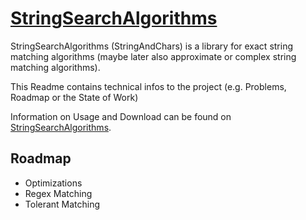 [StringSearchAlgorithms](http://almondtools.github.io/stringsearchalgorithms/)
===============
StringSearchAlgorithms (StringAndChars) is a library for exact string matching algorithms (maybe later also approximate or complex string matching algorithms).

This Readme contains technical infos to the project (e.g. Problems, Roadmap or the State of Work)

Information on Usage and Download can be found on [StringSearchAlgorithms](http://almondtools.github.io/stringsearchalgorithms/). 

Roadmap
-----
- Optimizations
- Regex Matching
- Tolerant Matching
